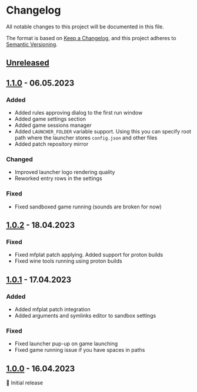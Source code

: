 # Changelog

All notable changes to this project will be documented in this file.

The format is based on [Keep a Changelog](https://keepachangelog.com/en/1.1.0/),
and this project adheres to [Semantic Versioning](https://semver.org/spec/v2.0.0.html).

## [Unreleased]

## [1.1.0] - 06.05.2023

### Added

- Added rules approving dialog to the first run window
- Added game settings section
- Added game sessions manager
- Added `LAUNCHER_FOLDER` variable support.
  Using this you can specify root path where the launcher stores `config.json` and other files
- Added patch repository mirror

### Changed

- Improved launcher logo rendering quality
- Reworked entry rows in the settings

### Fixed

- Fixed sandboxed game running (sounds are broken for now)

## [1.0.2] - 18.04.2023

### Fixed

- Fixed mfplat patch applying. Added support for proton builds
- Fixed wine tools running using proton builds

## [1.0.1] - 17.04.2023

### Added

- Added mfplat patch integration
- Added arguments and symlinks editor to sandbox settings

### Fixed

- Fixed launcher pup-up on game launching
- Fixed game running issue if you have spaces in paths

## [1.0.0] - 16.04.2023

🚀 Initial release

<br>

[unreleased]: https://github.com/an-anime-team/honkers-launcher/compare/1.1.0...next
[1.1.0]: https://github.com/an-anime-team/honkers-launcher/compare/1.0.2...1.1.0
[1.0.2]: https://github.com/an-anime-team/honkers-launcher/compare/1.0.1...1.0.2
[1.0.1]: https://github.com/an-anime-team/honkers-launcher/compare/1.0.0...1.0.1
[1.0.0]: https://github.com/an-anime-team/honkers-launcher/releases/tag/1.0.0
